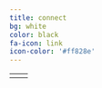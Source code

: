 ```yaml
---
title: connect
bg: white
color: black
fa-icon: link
icon-color: '#ff828e'
---
```


<table>
  <tr>
    <td width="50%">
      <span class="fa-stack subtlecircle" style="font-size:100px; background:rgba(255,166,0,0.1)">
        <i class="fa fa-circle fa-stack-2x text-white"></i>
        <i class="fa far fa-envelope fa-stack-1x fa-dg"></i>
      </span>
    </td>
    <td width="50%">
      <span class="fa-stack subtlecircle" style="font-size:100px; background:rgb(29,161,242,0.1)">
        <i class="fa fa-circle fa-stack-2x text-white"></i>
        <i class="fa fa-twitter fa-stack-1x" color='#1DA1F2'></i>
      </span>
    </td>
  </tr>
</table>

